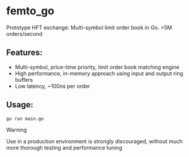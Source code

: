 # femto_go
Prototype HFT exchange: Multi-symbol limit order book in Go. >5M orders/second

## Features:
- Multi-symbol, price-time priority, limit order book matching engine
- High performance, in-memory approach using input and output ring buffers
- Low latency, ~100ns per order

## Usage:
`go run main.go`

> [!WARNING]
> Use in a production environment is strongly discouraged, without much more thorough testing and performance tuning
